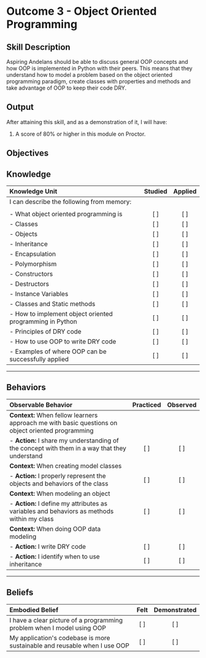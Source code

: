 # Outcome 3 - Object Oriented Programming

**Skill Description**
----------
Aspiring Andelans should be able to discuss general OOP concepts and how OOP is implemented in Python with their peers. This means that they understand how to model a problem based on the object oriented programming paradigm, create classes with properties and methods and take advantage of OOP to keep their code DRY.


**Output**
----------
After attaining this skill, and as a demonstration of it, I will have:

1. A score of 80% or higher in this module on Proctor.


**Objectives**
----------

## **Knowledge**


| Knowledge Unit   |      Studied      | Applied |
|:-------------|:------------------:|:--------:|
| I can describe the following from memory: | | |
||||
| - What object oriented programming is | [ ] | [ ] |
| - Classes | [ ] | [ ] |
| - Objects | [ ] | [ ] |
| - Inheritance | [ ] | [ ]  |
| - Encapsulation    | [ ] | [ ]  |
| - Polymorphism      | [ ] | [ ]  |
| - Constructors     | [ ] | [ ]  |
| - Destructors | [ ] | [ ]  |
| - Instance Variables | [ ] | [ ]  |
| - Classes and Static methods | [ ] | [ ]  |
| - How to implement object oriented programming in Python | [ ] | [ ]  |
| - Principles of DRY code | [ ] | [ ] |
| - How to use OOP to write DRY code | [ ] | [ ]  |
| - Examples of where OOP can be successfully applied | [ ] | [ ]  |




----------


## **Behaviors**


| Observable Behavior   |      Practiced      | Observed |
|:-------------|:------------------:|:--------:|
| **Context:** When fellow learners approach me with basic questions on object oriented programming | | |
| - **Action:** I share my understanding of the concept with them in a way that they understand | [ ] | [ ] |
| **Context:** When creating model classes | | |
| - **Action:** I properly represent the objects and behaviors of the class | [ ] | [ ]  |
| **Context:** When modeling an object| | |
| - **Action:** I define my attributes as variables and behaviors as methods within my class |   [ ]   |   [ ]  |
| **Context:** When doing OOP data modeling| | |
| - **Action:** I write DRY code |  [ ]  |  [ ]  |
| - **Action:** I identify when to use inheritance |   [ ]   |   [ ]  |



----------


## **Beliefs**


| Embodied Belief   |      Felt      | Demonstrated |
|:-------------|:------------------:|:--------:|
| I have a clear picture of a programming problem when I model using OOP| [ ] | [ ]  |
| My application's codebase is more sustainable and reusable when I use OOP | [ ] | [ ]  |
